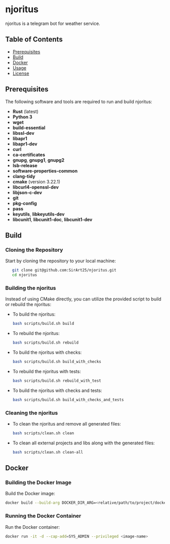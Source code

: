 # njoritus
njoritus is a telegram bot for weather service.

## Table of Contents

- [Prerequisites](#prerequisites)
- [Build](#build)
- [Docker](#docker)
- [Usage](#usage)
- [License](#license)

## Prerequisites

The following software and tools are required to run and build njoritus:

- **Rust** (latest)
- **Python 3**
- **wget**
- **build-essential**
- **libssl-dev**
- **libapr1**
- **libapr1-dev**
- **curl**
- **ca-certificates**
- **gnupg**, **gnupg1**, **gnupg2**
- **lsb-release**
- **software-properties-common**
- **clang-tidy**
- **cmake** (version 3.22.1)
- **libcurl4-openssl-dev**
- **libjson-c-dev**
- **git**
- **pkg-config**
- **pass**
- **keyutils**, **libkeyutils-dev**
- **libcunit1**, **libcunit1-doc**, **libcunit1-dev**

## Build


### Cloning the Repository
Start by cloning the repository to your local machine:

```bash
   git clone git@github.com:SirArt25/njoritus.git
   cd njoritus
   ```
### Building the njoritus
Instead of using CMake directly, you can utilize the provided script to build or rebuild the njoritus:

- To build the njoritus:
  ```bash
  bash scripts/build.sh build
  ```

- To rebuild the njoritus:
  ```bash
  bash scripts/build.sh rebuild
  ```

- To build the njoritus with checks:
  ```bash
  bash scripts/build.sh build_with_checks
  ```

- To rebuild the njoritus with tests:
  ```bash
  bash scripts/build.sh rebuild_with_test
  ```

- To build the njoritus with checks and tests:
  ```bash
  bash scripts/build.sh build_with_checks_and_tests
  ```

### Cleaning the njoritus

- To clean the njoritus and remove all generated files:
    ```bash
    bash scripts/clean.sh clean
    ```

- To clean all external projects and libs along with the generated files:
    ```bash
    bash scripts/clean.sh clean-all
    ```

## Docker

### Building the Docker Image

Build the Docker image:
```bash
docker build --build-arg DOCKER_DIR_ARG=<relative/path/to/project/docker> -t <image-name> -f <relative/path/to/project/docker/njoritus.Dockerfile> .
```

### Running the Docker Container

Run the Docker container:
```bash
docker run -it -d --cap-add=SYS_ADMIN --privileged <image-name>
```
